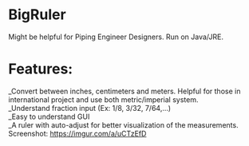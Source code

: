 # BigRuler
Might be helpful for Piping Engineer Designers. Run on Java/JRE.</br>
# Features:
_Convert between inches, centimeters and meters. Helpful for those in international project and use both metric/imperial system.<br/>
_Understand fraction input (Ex: 1/8, 3/32, 7/64,...)<br/>
_Easy to understand GUI<br/>
_A ruler with auto-adjust for better visualization of the measurements.<br/>
Screenshot: https://imgur.com/a/uCTzEfD<br/>

